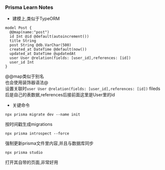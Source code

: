 ### Prisma Learn Notes
- 建模上,类似于TypeORM
```prisma
model Post {
  @@map(name:"post")
  id Int @id @default(autoincrement())
  title String 
  post String @db.VarChar(500)
  created_at DateTime @default(now())
  updated_at DateTime @updatedAt
  user User @relation(fields: [user_id],references: [id])
  user_id Int
}
```
@@map类似于别名  
也会使用装饰器语法@  
设置关联时`user User @relation(fields: [user_id],references: [id])` fileds后是自己的表数据,references后接前面这里是User里的id
- 关键命令
```fish
npx prisma migrate dev --name init   
```
按时间戳生成migrations

```fish
npx prisma introspect --force   
```
强制更新prisma文件里内容,并且与数据库同步
```fish
npx prisma studio  
```
打开其自带的页面,非常好用